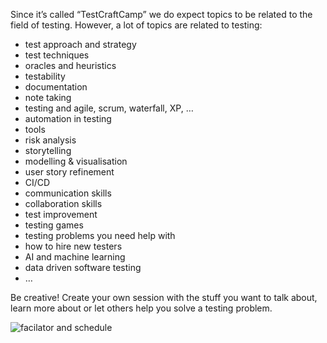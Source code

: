 <!--
.. title: Possible session topics
.. slug: topics
.. date: 2021-05-14 13:14:47 UTC
.. tags: 
.. category: 
.. link: 
.. description: 
.. type: text
-->


Since it’s called “TestCraftCamp” we do expect topics to be related to the field of testing. However, a lot of topics are related to testing:

- test approach and strategy
- test techniques
- oracles and heuristics
- testability
- documentation
- note taking
- testing and agile, scrum, waterfall, XP, …
- automation in testing
- tools
- risk analysis
- storytelling
- modelling & visualisation
- user story refinement
- CI/CD
- communication skills
- collaboration skills
- test improvement
- testing games
- testing problems you need help with
- how to hire new testers
- AI and machine learning
- data driven software testing
- …

Be creative! Create your own session with the stuff you want to talk about, learn more about or let others help you solve a testing problem.

![facilator and schedule](/assets/images/possible-topics.png)